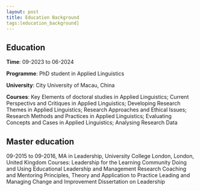 ```yaml
---
layout: post
title: Education Background
tags:[education_background]
---
```


## Education

**Time**: 09-2023 to 06-2024

**Programme**: PhD student in Applied Linguistics 

**University**: City University of Macau, China

**Courses**: Key Elements of doctoral studies in Applied Linguistics; Current Perspectivs and Critiques in Applied Linguistics; Developing Research Themes in Applied Linguistics; Research Approaches and Ethical Issues; Research Methods and Practices in Applied Linguistics; Evaluating Concepts and Cases in Applied Linguistics; Analysing Research Data


## Master education
09-2015 to 09-2016, MA in Leadership, University College London, London, United Kingdom
Courses: Leadership for the Learning Community
         Doing and Using Educational Leadership and Management Research
         Coaching and Mentoring Principles, Theory and Application to Practice
         Leading and Managing Change and Improvement
         Dissertation on Leadership
